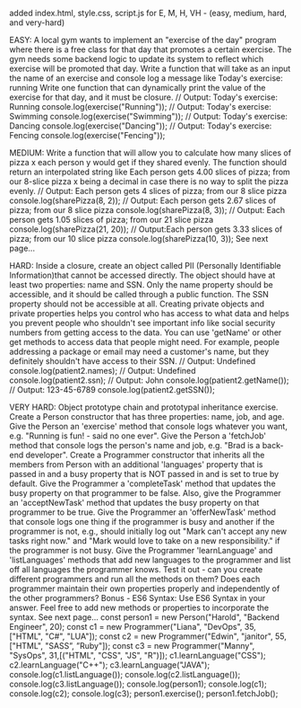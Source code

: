 added index.html, style.css, script.js for E, M, H, VH - (easy, medium, hard, and very-hard) 

EASY:
A local gym wants to implement an "exercise of the day" program where there is a free class for that day that promotes a certain exercise. The gym needs some backend logic to update its system to reflect which exercise will be promoted that day. Write a function that will take as an input the name of an exercise and console log a message like Today's exercise: running
 Write one function that can dynamically print the value of the exercise for that day, and it must be closure.
// Output: Today's exercise: Running
  console.log(exercise("Running")); 
// Output: Today's exercise: Swimming
  console.log(exercise("Swimming"));
// Output: Today's exercise: Dancing
  console.log(exercise("Dancing")); 
// Output: Today's exercise: Fencing
  console.log(exercise("Fencing")); 

MEDIUM: 
Write a function that will allow you to calculate how many slices of pizza x each person y would get if they shared evenly. The function should return an interpolated string like Each person gets 4.00 slices of pizza; from our 8-slice pizza x being a decimal in case there is no way to split the pizza evenly.
// Output: Each person gets 4 slices of pizza; from our 8 slice pizza
  console.log(sharePizza(8, 2)); 
// Output: Each person gets 2.67 slices of pizza; from our 8 slice pizza
  console.log(sharePizza(8, 3)); 
// Output: Each person gets 1.05 slices of pizza; from our 21 slice pizza
  console.log(sharePizza(21, 20));
// Output:Each person gets 3.33 slices of pizza; from our 10 slice pizza
  console.log(sharePizza(10, 3)); 
See next page...

HARD:
Inside a closure, create an object called PII (Personally Identifiable Information)that cannot be accessed directly. The object should have at least two properties: name and SSN. Only the name property should be accessible, and it should be called through a public function. The SSN property should not be accessible at all. Creating private objects and private properties helps you control who has access to what data and helps you prevent people who shouldn't see important info like social security numbers from getting access to the data. You can use 'getName' or other get methods to access data that people might need. For example, people addressing a package or email may need a customer's name, but they definitely shouldn't have access to their SSN.
// Output: Undefined
  console.log(patient2.names); 
// Output: Undefined
  console.log(patient2.ssn); 
// Output: John
  console.log(patient2.getName());
// Output: 123-45-6789
  console.log(patient2.getSSN()); 

VERY HARD: 
Object prototype chain and prototypal inheritance exercise.
Create a Person constructor that has three properties: name, job, and age.
Give the Person an 'exercise' method that console logs whatever you want, e.g. "Running is fun! - said no one ever".
Give the Person a 'fetchJob' method that console logs the person's name and job, e.g. "Brad is a back-end developer".
Create a Programmer constructor that inherits all the members from Person with an additional 'languages' property that is passed in and a busy property that is NOT passed in and is set to true by default.
Give the Programmer a 'completeTask' method that updates the busy property on that programmer to be false. Also, give the Programmer an 'acceptNewTask' method that updates the busy property on that programmer to be true.
Give the Programmer an 'offerNewTask' method that console logs one thing if the programmer is busy and another if the programmer is not, e.g., should initially log out "Mark can't accept any new tasks right now." and "Mark would love to take on a new responsibility." if the programmer is not busy.
Give the Programmer 'learnLanguage' and 'listLanguages' methods that add new languages to the programmer and list off all languages the programmer knows.
Test it out - can you create different programmers and run all the methods on them? Does each programmer maintain their own properties properly and independently of the other programmers? Bonus - ES6 Syntax: Use ES6 Syntax in your answer. Feel free to add new methods or properties to incorporate the syntax.
See next page...
const person1 = new Person("Harold", "Backend Engineer", 20);
const c1 = new Programmer("Liana", "DevOps", 35, ["HTML", "C#", "LUA"]);
const c2 = new Programmer("Edwin", "janitor", 55, ["HTML", "SASS”, ”Ruby"]);
const c3 = new Programmer("Manny", "SysOps", 31,[("HTML", "CSS", "JS", "R")]);
c1.learnLanguage("CSS");
c2.learnLanguage("C++");
c3.learnLanguage("JAVA");
console.log(c1.listLanguage());
console.log(c2.listLanguage());
console.log(c3.listLanguage());
console.log(person1);
console.log(c1);
console.log(c2);
console.log(c3);
person1.exercise();
person1.fetchJob();
